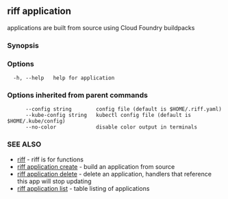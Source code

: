 ## riff application

applications are built from source using Cloud Foundry buildpacks

### Synopsis


<todo>


### Options

```
  -h, --help   help for application
```

### Options inherited from parent commands

```
      --config string        config file (default is $HOME/.riff.yaml)
      --kube-config string   kubectl config file (default is $HOME/.kube/config)
      --no-color             disable color output in terminals
```

### SEE ALSO

* [riff](riff.md)	 - riff is for functions
* [riff application create](riff_application_create.md)	 - build an application from source
* [riff application delete](riff_application_delete.md)	 - delete an application, handlers that reference this app will stop updating
* [riff application list](riff_application_list.md)	 - table listing of applications

